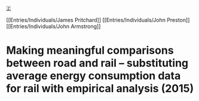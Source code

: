 [🇿](zotero://select/library/items/BS8HX5FL)

[[Entries/Individuals/James Pritchard]] [[Entries/Individuals/John Preston]] [[Entries/Individuals/John Armstrong]] 
# Making meaningful comparisons between road and rail – substituting average energy consumption data for rail with empirical analysis (2015)

